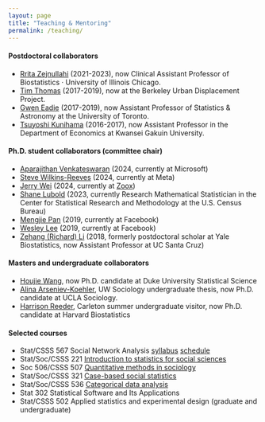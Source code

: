 ```yaml
---
layout: page
title: "Teaching & Mentoring"
permalink: /teaching/
---
```

#### Postdoctoral collaborators
+ [Rrita Zejnullahi](https://rrita-zejnullahi.netlify.app/#about) (2021-2023), now Clinical Assistant Professor of Biostatistics · University of Illinois Chicago.
+ [Tim Thomas](https://timathomas.github.io/) (2017-2019), now at the Berkeley Urban Displacement Project.
+ [Gwen Eadie](http://www.gweneadie.com/) (2017-2019), now Assistant Professor of Statistics & Astronomy at the University of Toronto.
+ [Tsuyoshi Kunihama](https://sites.google.com/site/tsuyoshikunihama/) (2016-2017), now Assistant Professor in the Department of Economics at Kwansei Gakuin University.

#### Ph.D. student collaborators (committee chair)
+ [Aparajithan Venkateswaran](https://www.aparavenkat.com/) (2024, currently at Microsoft)
+ [Steve Wilkins-Reeves](https://stevejwr.github.io/) (2024, currently at Meta)
+ [Jerry Wei](https://jerrybubble.github.io/) (2024, currently at [Zoox](https://zoox.com/))
+ [Shane Lubold](https://slubold.github.io) (2023, currently Research Mathematical Statistician in the Center for Statistical Research and Methodology at the U.S. Census Bureau)
+ [Mengjie Pan](https://www.linkedin.com/in/mengjie-pan) (2019, currently at Facebook)
+ [Wesley Lee](https://www.linkedin.com/in/wesley-lee) (2019, currently at Facebook)
+ [Zehang (Richard) Li](http://zehangli.com/) (2018, formerly postdoctoral scholar at Yale Biostatistics, now Assistant Professor at UC Santa Cruz)


#### Masters and undergraduate collaborators
+ [Houjie Wang](https://scholars.duke.edu/person/houjie.wang), now Ph.D. candidate at Duke University Statistical Science
+ [Alina Arseniev-Koehler](https://soc.ucla.edu/grads/alina-arseniev-koehler), UW Sociology undergraduate thesis, now Ph.D. candidate at UCLA Sociology.
+ [Harrison Reeder](https://www.hsph.harvard.edu/biostatistics/tag/harrison-reeder/), Carleton summer undergraduate visitor, now Ph.D. candidate at Harvard Biostatistics


#### Selected courses
+ Stat/CSSS 567 Social Network Analysis [syllabus](https://thmccormick.github.io/assets/567_aut20_syllabus.pdf) [schedule](https://thmccormick.github.io/assets/567_aut20_schedule.pdf)
+ Stat/Soc/CSSS 221 [Introduction to statistics for social sciences](https://docs.google.com/document/d/1wLRowIehGM1w-i4l4qaMerYgEhL0wpS__r_fbvwHeww/edit?usp=sharing)
+ Soc 506/CSSS 507 [Quantitative methods in sociology](http://www.stat.washington.edu/~tylermc/soc506sp15/schedule_2015.htm)
+ Stat/Soc/CSSS 321 [Case-based social statistics](http://www.stat.washington.edu/~tylermc/syllabus_321aut13.pdf)
+ Stat/Soc/CSSS 536 [Categorical data analysis](http://www.stat.washington.edu/~tylermc/syllabus_536_f13.pdf)
+ Stat 302 Statistical Software and Its Applications
+ Stat/CSSS 502 Applied statistics and experimental design (graduate and undergraduate) 
